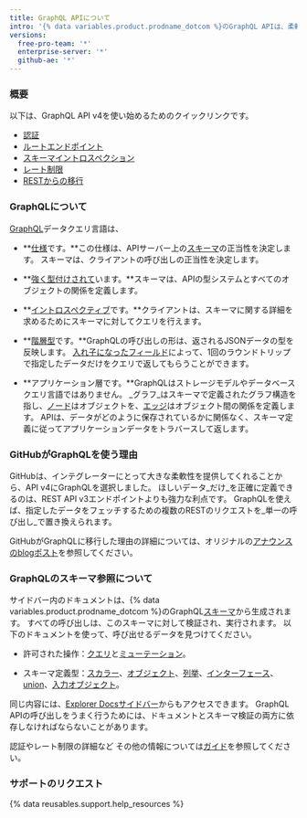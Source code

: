 ```yaml
---
title: GraphQL APIについて
intro: '{% data variables.product.prodname_dotcom %}のGraphQL APIは、柔軟性と、フェッチしたいデータを正確に定義できる機能を提供します。'
versions:
  free-pro-team: '*'
  enterprise-server: '*'
  github-ae: '*'
---
```


### 概要

以下は、GraphQL API v4を使い始めるためのクイックリンクです。

* [認証](/v4/guides/forming-calls/#authenticating-with-graphql)
* [ルートエンドポイント](/v4/guides/forming-calls/#the-graphql-endpoint)
* [スキーマイントロスペクション](/v4/guides/intro-to-graphql/#discovering-the-graphql-api)
* [レート制限](/v4/guides/resource-limitations/)
* [RESTからの移行](/v4/guides/migrating-from-rest)

### GraphQLについて

[GraphQL](https://graphql.github.io/)データクエリ言語は、

* **[仕様](https://graphql.github.io/graphql-spec/June2018/)です。**この仕様は、APIサーバー上の[スキーマ](/v4/guides/intro-to-graphql#schema)の正当性を決定します。 スキーマは、クライアントの呼び出しの正当性を決定します。

* **[強く型付けされて](#about-the-graphql-schema-reference)います。**スキーマは、APIの型システムとすべてのオブジェクトの関係を定義します。

* **[イントロスペクティブ](/v4/guides/intro-to-graphql#discovering-the-graphql-api)です。**クライアントは、スキーマに関する詳細を求めるためにスキーマに対してクエリを行えます。

* **[階層型](/v4/guides/forming-calls)です。**GraphQLの呼び出しの形は、返されるJSONデータの型を反映します。 [入れ子になったフィールド](/v4/guides/migrating-from-rest/#example-nesting)によって、1回のラウンドトリップで指定したデータだけをクエリで返してもらうことができます。

* **アプリケーション層です。**GraphQLはストレージモデルやデータベースクエリ言語ではありません。 _グラフ_はスキーマで定義されたグラフ構造を指し、[ノード](/v4/guides/intro-to-graphql#node)はオブジェクトを、[エッジ](/v4/guides/intro-to-graphql#edge)はオブジェクト間の関係を定義します。 APIは、データがどのように保存されているかに関係なく、スキーマ定義に従ってアプリケーションデータをトラバースして返します。

### GitHubがGraphQLを使う理由

GitHubは、インテグレーターにとって大きな柔軟性を提供してくれることから、API v4にGraphQLを選択しました。 ほしいデータ_だけ_を正確に定義できるのは、REST API v3エンドポイントよりも強力な利点です。 GraphQLを使えば、指定したデータをフェッチするための複数のRESTのリクエストを_単一の呼び出し_で置き換えられます。

GitHubがGraphQLに移行した理由の詳細については、オリジナルの[アナウンスのblogポスト](https://githubengineering.com/the-github-graphql-api/)を参照してください。

### GraphQLのスキーマ参照について

サイドバー内のドキュメントは、{% data variables.product.prodname_dotcom %}のGraphQL[スキーマ](/v4/guides/intro-to-graphql/#discovering-the-graphql-api)から生成されます。 すべての呼び出しは、このスキーマに対して検証され、実行されます。 以下のドキュメントを使って、呼び出せるデータを見つけてください。

* 許可された操作：[クエリ](/v4/query)と[ミューテーション](/v4/mutation)。

* スキーマ定義型：[スカラー](/v4/scalar)、[オブジェクト](/v4/object)、[列挙](/v4/enum)、[インターフェース](/v4/interface)、[union](/v4/union)、[入力オブジェクト](/v4/input_object)。

同じ内容には、[Explorer Docsサイドバー](/v4/guides/using-the-explorer#accessing-the-sidebar-docs)からもアクセスできます。 GraphQL APIの呼び出しをうまく行うためには、ドキュメントとスキーマ検証の両方に依存しなければならないことがあります。

認証やレート制限の詳細など その他の情報については[ガイド](/v4/guides)を参照してください。

### サポートのリクエスト

{% data reusables.support.help_resources %}
